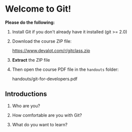 Welcome to Git!
===============

**Please do the following:**

  1. Install Git if you don't already
     have it installed (git >= 2.0)

  2. Download the course ZIP file:

     https://www.devalot.com/r/gitclass.zip

  3. **Extract** the ZIP file

  4. Then open the course PDF file in the `handouts` folder:

        handouts/git-for-developers.pdf

Introductions
-------------

  1. Who are you?

  2. How comfortable are you with Git?

  3. What do you want to learn?
